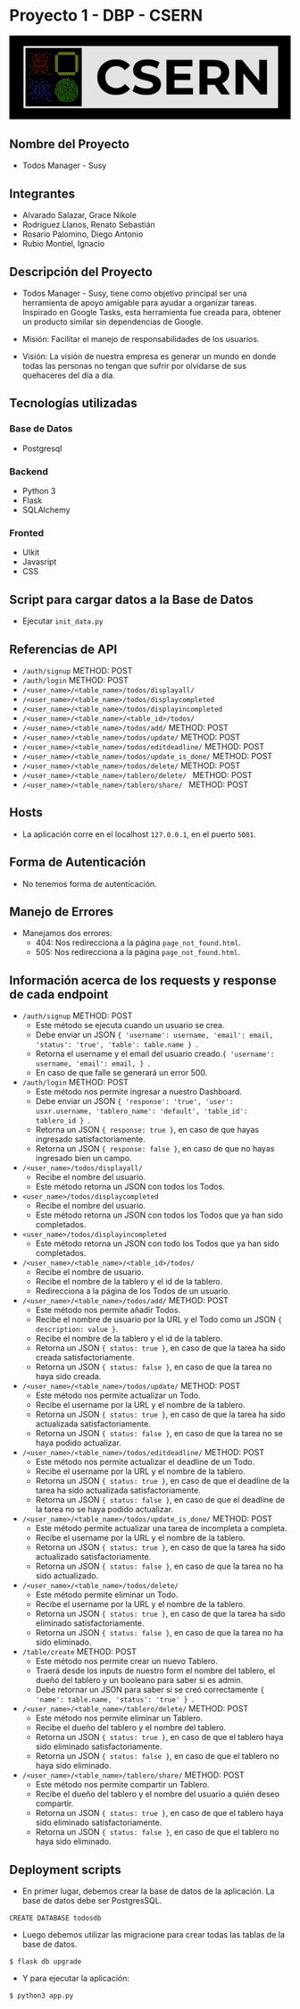 # Proyecto 1 - DBP - CSERN
![alt-text](./src/logo.png)
##  Nombre del Proyecto

- Todos Manager - Susy

## Integrantes
- Alvarado Salazar, Grace Nikole
- Rodríguez Llanos, Renato Sebastián
- Rosario Palomino, Diego Antonio
- Rubio Montiel, Ignacio

## Descripción del Proyecto
- Todos Manager - Susy, tiene como objetivo principal ser una 
  herramienta de apoyo amigable para ayudar a organizar tareas.
  Inspirado en Google Tasks, esta herramienta fue creada para,
  obtener un producto similar sin dependencias de Google.

- Misión: Facilitar el manejo de responsabilidades de los usuarios.

- Visión: La visión de nuestra empresa es generar un mundo en donde todas las personas no tengan que sufrir por olvidarse de sus quehaceres del día a día.

## Tecnologías utilizadas

### Base de Datos
- Postgresql

### Backend
- Python 3 
- Flask 
- SQLAlchemy

### Fronted
- UIkit
- Javasript
- CSS

## Script para cargar datos a la Base de Datos
- Ejecutar `init_data.py`

## Referencias de API
- `/auth/signup` METHOD: POST
- `/auth/login` METHOD: POST
- `/<user_name>/<table_name>/todos/displayall/`
- `/<user_name>/<table_name>/todos/displaycompleted`
- `/<user_name>/<table_name>/todos/displayincompleted`
- `/<user_name>/<table_name>/<table_id>/todos/`
- `/<user_name>/<table_name>/todos/add/` METHOD: POST
- `/<user_name>/<table_name>/todos/update/` METHOD: POST
- `/<user_name>/<table_name>/todos/editdeadline/` METHOD: POST
- `/<user_name>/<table_name>/todos/update_is_done/` METHOD: POST
- `/<user_name>/<table_name>/todos/delete/` METHOD: POST
- `/<user_name>/<table_name>/tablero/delete/ ` METHOD: POST
- `/<user_name>/<table_name>/tablero/share/ ` METHOD: POST

## Hosts
- La aplicación corre en el localhost `127.0.0.1`, en el puerto `5001`.

## Forma de Autenticación
- No tenemos forma de autenticación.

## Manejo de Errores
- Manejamos dos errores:
    - 404: Nos redirecciona a la página `page_not_found.html`.
    - 505: Nos redirecciona a la página `page_not_found.html`.

## Información acerca de los requests y response de cada endpoint
- `/auth/signup` METHOD: POST
    - Este método se ejecuta cuando un usuario se crea.
    - Debe enviar un JSON ```{
      'username': username,
      'email': email,
      'status': 'true',
      'table': table.name
    } ```.
    - Retorna el username y el email del usuario creado.```{
        'username': username,
        'email': email,
    } ```.
    - En caso de que falle se generará un error 500.
- `/auth/login` METHOD: POST
    - Este método nos permite ingresar a nuestro Dashboard.
    - Debe enviar un JSON ```{
      'response': 'true',
      'user': usxr.username,
      'tablero_name': 'default',
      'table_id': tablero_id
    } ```.
    - Retorna un JSON `{ response: true }`, en caso de que hayas ingresado satisfactoriamente.
    - Retorna un JSON `{ response: false }`, en caso de que no hayas ingresado bien un campo.
- `/<user_name>/todos/displayall/`
    - Recibe el nombre del usuario.
    - Este método retorna un JSON con todos los Todos.
- `<user_name>/todos/displaycompleted`
    - Recibe el nombre del usuario.
    - Este método retorna un JSON con todos los Todos que ya han sido completados.
- `<user_name>/todos/displayincompleted`
    - Este método retorna un JSON con todo los Todos que ya han sido completados.
- `/<user_name>/<table_name>/<table_id>/todos/`
    - Recibe el nombre de usuario.
    - Recibe el nombre de la tablero y el id de la tablero.
    - Redirecciona a la página de los Todos de un usuario.
- `/<user_name>/<table_name>/todos/add/` METHOD: POST
    - Este método nos permite añadir Todos.
    - Recibe el nombre de usuario por la URL y el Todo como un JSON `{ description: value }`.
    - Recibe el nombre de la tablero y el id de la tablero.
    - Retorna un JSON `{ status: true }`, en caso de que la tarea ha sido creada satisfactoriamente.
    - Retorna un JSON `{ status: false }`, en caso de que la tarea no haya sido creada.
- `/<user_name>/<table_name>/todos/update/` METHOD: POST
    - Este método nos permite actualizar un Todo.
    - Recibe el username por la URL y el nombre de la tablero.
    - Retorna un JSON `{ status: true }`, en caso de que la tarea ha sido actualizada satisfactoriamente.
    - Retorna un JSON `{ status: false }`, en caso de que la tarea no se haya podido actualizar.
- `/<user_name>/<table_name>/todos/editdeadline/` METHOD: POST
    - Este método nos permite actualizar el deadline de un Todo.
    - Recibe el username por la URL y el nombre de la tablero.
    - Retorna un JSON `{ status: true }`, en caso de que el deadline de la tarea ha sido actualizada satisfactoriamente.
    - Retorna un JSON `{ status: false }`, en caso de que el deadline de la tarea no se haya podido actualizar.
- `/<user_name>/<table_name>/todos/update_is_done/` METHOD: POST
    - Este método permite actualizar una tarea de incompleta a completa.
    - Recibe el username por la URL y el nombre de la tablero.
    - Retorna un JSON `{ status: true }`, en caso de que la tarea ha sido actualizado satisfactoriamente.
    - Retorna un JSON `{ status: false }`, en caso de que la tarea no ha sido actualizado.
- `/<user_name>/<table_name>/todos/delete/`
    - Este método permite eliminar un Todo.
    - Recibe el username por la URL y el nombre de la tablero.
    - Retorna un JSON `{ status: true }`, en caso de que la tarea ha sido eliminado satisfactoriamente.
    - Retorna un JSON `{ status: false }`, en caso de que la tarea no ha sido eliminado.
- `/table/create` METHOD: POST
    - Este método nos permite crear un nuevo Tablero.
    - Traerá desde los inputs de nuestro form el nombre del tablero, el dueño del tablero y un booleano para saber si es admin.
    - Debe retornar un JSON para saber si se creó correctamente ```{
      'name': table.name,
      'status': 'true'
    } ```.
- `/<user_name>/<table_name>/tablero/delete/` METHOD: POST
    - Este método nos permite eliminar un Tablero.
    - Recibe el dueño del tablero y el nombre del tablero.
    - Retorna un JSON `{ status: true }`, en caso de que  el tablero haya sido eliminado satisfactoriamente.
    - Retorna un JSON `{ status: false }`, en caso de que el tablero no haya sido eliminado.
- `/<user_name>/<table_name>/tablero/share/` METHOD: POST
    - Este método nos permite compartir un Tablero.
    - Recibe el dueño del tablero y el nombre del usuario a quién deseo compartir.
    - Retorna un JSON `{ status: true }`, en caso de que  el tablero haya sido eliminado satisfactoriamente.
    - Retorna un JSON `{ status: false }`, en caso de que el tablero no haya sido eliminado.
## Deployment scripts
- En primer lugar, debemos crear la base de datos de la aplicación. La base de datos debe ser PostgresSQL. 
``` 
CREATE DATABASE todosdb
```
- Luego debemos utilizar las migracione para crear todas las tablas de la base de datos.
```
$ flask db upgrade
```
- Y para ejecutar la aplicación:
```
$ python3 app.py
```
